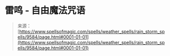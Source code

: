 <!--yml

category: 未分类

date: 2024-06-12 18:45:55

-->

# 雷鸣 - 自由魔法咒语

> 来源：[https://www.spellsofmagic.com/spells/weather_spells/rain_storm_spells/9584/page.html#0001-01-01](https://www.spellsofmagic.com/spells/weather_spells/rain_storm_spells/9584/page.html#0001-01-01)
